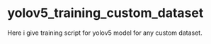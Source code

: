 # yolov5_training_custom_dataset
Here i give training script for yolov5 model for any custom dataset.
